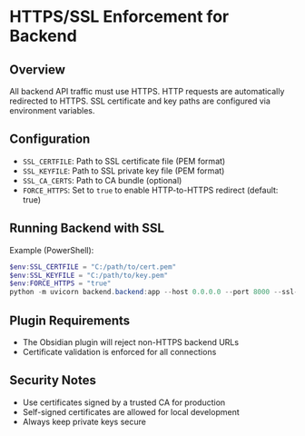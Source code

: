 # HTTPS/SSL Enforcement for Backend

## Overview
All backend API traffic must use HTTPS. HTTP requests are automatically redirected to HTTPS. SSL certificate and key paths are configured via environment variables.

## Configuration
- `SSL_CERTFILE`: Path to SSL certificate file (PEM format)
- `SSL_KEYFILE`: Path to SSL private key file (PEM format)
- `SSL_CA_CERTS`: Path to CA bundle (optional)
- `FORCE_HTTPS`: Set to `true` to enable HTTP-to-HTTPS redirect (default: true)

## Running Backend with SSL

Example (PowerShell):
```powershell
$env:SSL_CERTFILE = "C:/path/to/cert.pem"
$env:SSL_KEYFILE = "C:/path/to/key.pem"
$env:FORCE_HTTPS = "true"
python -m uvicorn backend.backend:app --host 0.0.0.0 --port 8000 --ssl-keyfile $env:SSL_KEYFILE --ssl-certfile $env:SSL_CERTFILE
```

## Plugin Requirements
- The Obsidian plugin will reject non-HTTPS backend URLs
- Certificate validation is enforced for all connections

## Security Notes
- Use certificates signed by a trusted CA for production
- Self-signed certificates are allowed for local development
- Always keep private keys secure

